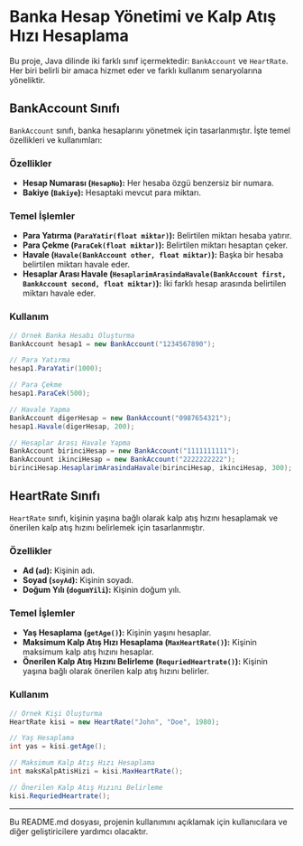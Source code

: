# Banka Hesap Yönetimi ve Kalp Atış Hızı Hesaplama
Bu proje, Java dilinde iki farklı sınıf içermektedir: `BankAccount` ve `HeartRate`. Her biri belirli bir amaca hizmet eder ve farklı kullanım senaryolarına yöneliktir.

## BankAccount Sınıfı
`BankAccount` sınıfı, banka hesaplarını yönetmek için tasarlanmıştır. İşte temel özellikleri ve kullanımları:

### Özellikler
- **Hesap Numarası (`HesapNo`):** Her hesaba özgü benzersiz bir numara.
- **Bakiye (`Bakiye`):** Hesaptaki mevcut para miktarı.

### Temel İşlemler
- **Para Yatırma (`ParaYatir(float miktar)`):** Belirtilen miktarı hesaba yatırır.
- **Para Çekme (`ParaCek(float miktar)`):** Belirtilen miktarı hesaptan çeker.
- **Havale (`Havale(BankAccount other, float miktar)`):** Başka bir hesaba belirtilen miktarı havale eder.
- **Hesaplar Arası Havale (`HesaplarimArasindaHavale(BankAccount first, BankAccount second, float miktar)`):** İki farklı hesap arasında belirtilen miktarı havale eder.

### Kullanım
```java
// Örnek Banka Hesabı Oluşturma
BankAccount hesap1 = new BankAccount("1234567890");

// Para Yatırma
hesap1.ParaYatir(1000);

// Para Çekme
hesap1.ParaCek(500);

// Havale Yapma
BankAccount digerHesap = new BankAccount("0987654321");
hesap1.Havale(digerHesap, 200);

// Hesaplar Arası Havale Yapma
BankAccount birinciHesap = new BankAccount("1111111111");
BankAccount ikinciHesap = new BankAccount("2222222222");
birinciHesap.HesaplarimArasindaHavale(birinciHesap, ikinciHesap, 300);
```

## HeartRate Sınıfı
`HeartRate` sınıfı, kişinin yaşına bağlı olarak kalp atış hızını hesaplamak ve önerilen kalp atış hızını belirlemek için tasarlanmıştır.

### Özellikler
- **Ad (`ad`):** Kişinin adı.
- **Soyad (`soyAd`):** Kişinin soyadı.
- **Doğum Yılı (`dogumYili`):** Kişinin doğum yılı.

### Temel İşlemler
- **Yaş Hesaplama (`getAge()`):** Kişinin yaşını hesaplar.
- **Maksimum Kalp Atış Hızı Hesaplama (`MaxHeartRate()`):** Kişinin maksimum kalp atış hızını hesaplar.
- **Önerilen Kalp Atış Hızını Belirleme (`RequriedHeartrate()`):** Kişinin yaşına bağlı olarak önerilen kalp atış hızını belirler.

### Kullanım
```java
// Örnek Kişi Oluşturma
HeartRate kisi = new HeartRate("John", "Doe", 1980);

// Yaş Hesaplama
int yas = kisi.getAge();

// Maksimum Kalp Atış Hızı Hesaplama
int maksKalpAtisHizi = kisi.MaxHeartRate();

// Önerilen Kalp Atış Hızını Belirleme
kisi.RequriedHeartrate();
```

---
Bu README.md dosyası, projenin kullanımını açıklamak için kullanıcılara ve diğer geliştiricilere yardımcı olacaktır.
